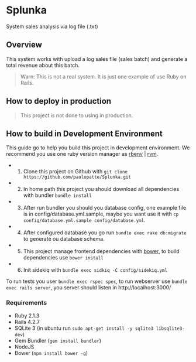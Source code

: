 # Splunka

System sales analysis via log file (.txt)


## Overview

This system works with upload a log sales file (sales batch) and generate a total revenue  about this batch.

> Warn: This is not a real system. It is just one example of use Ruby on Rails.

## How to deploy in production

> This project is not done to using in production.

## How to build in Development Environment

This guide go to help you build this project in development environment.
We recommend you use one ruby version manager as [rbenv](http://rbenv.org/) | [rvm](https://rvm.io/).

- 1. Clone this project on Github with `git clone https://github.com/paulopatto/Splunka.git`
- 2. In home path this project you should download all dependencies with bundler `bundle install`
- 3. After run bundler you should you database config, one example file is in config/database.yml.sample, maybe you want use it with `cp config/database.yml.sample config/database.yml`.
- 4. After configured database you go run `bundle exec rake db:migrate` to generate ou database schema.
- 5. This project manage frontend dependencies with [bower](https://bower.io/), to build dependencies use `bower install`
- 6. Init sidekiq with `bundle exec sidkiq -C config/sidekiq.yml`

To run tests you user `bundle exec rspec spec`, to run webserver use `bundle exec rails server`,
you server should listen in http://localhost:3000/

### Requirements

- Ruby 2.1.3
- Rails 4.2.7
- SQLite 3 (in ubuntu run `sudo apt-get install -y sqlite3 libsqlite3-dev`)
- Gem Bundler (`gem install bundler`)
- NodeJS
- Bower (`npm install bower -g`)


